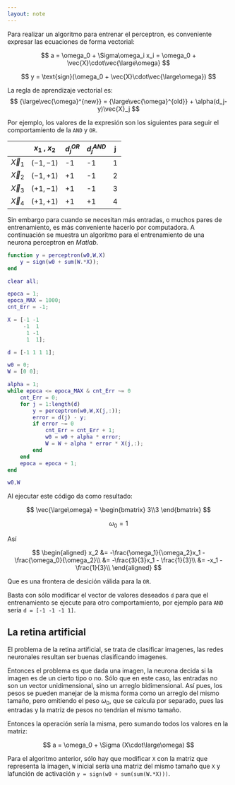 ```yaml
---
layout: note
---
```


Para realizar un algoritmo para entrenar el perceptron, es conveniente expresar las ecuaciones de forma vectorial:

$$
a = \omega_0 + \Sigma\omega_i x_i = \omega_0 + \vec{X}\cdot\vec{\large\omega}
$$

$$
y = \text{sign}(\omega_0 + \vec{X}\cdot\vec{\large\omega})
$$

La regla de aprendizaje vectorial es:
$$
{\large\vec{\omega}^{new}} = {\large\vec{\omega}^{old}} + \alpha(d_j- y)\vec{X}_j
$$

Por ejemplo, los valores de la expresión son los siguientes para seguir el comportamiento de la `AND` y `OR`.

|             | $x_1$ , $x_2$ | $d_j^{OR}$ | $d_j^{AND}$ | j   |
| -           | ------------- | -------    | -------     | --- |
| $\vec{X}_1$ | $(-1,-1)$     | -1         | -1          | 1   |
| $\vec{X}_2$ | $(-1,+1)$     | +1         | -1          | 2   |
| $\vec{X}_3$ | $(+1,-1)$     | +1         | -1          | 3   |
| $\vec{X}_4$ | $(+1,+1)$     | +1         | +1          | 4   |

Sin embargo para cuando se necesitan más entradas, o muchos pares de entrenamiento, es más conveniente hacerlo por computadora. A continuación se muestra un algoritmo para el entrenamiento de una neurona perceptron en *Matlab*.

```matlab
function y = perceptron(w0,W,X)
    y = sign(w0 + sum(W.*X));
end
```

```matlab
clear all;

epoca = 1;
epoca_MAX = 1000;
cnt_Err = -1;

X = [-1 -1
     -1  1
      1 -1
      1  1];

d = [-1 1 1 1];

w0 = 0;
W = [0 0];

alpha = 1;
while epoca <= epoca_MAX & cnt_Err ~= 0
    cnt_Err = 0;
    for j = 1:length(d)
        y = perceptron(w0,W,X(j,:));
        error = d(j) - y;
        if error ~= 0
            cnt_Err = cnt_Err + 1;
            w0 = w0 + alpha * error;
            W = W + alpha * error * X(j,:);
        end
    end
    epoca = epoca + 1;
end

w0,W
```

Al ejecutar este código da como resultado:

$$
\vec{\large\omega} = \begin{bmatrix}
    3\\3
\end{bmatrix}
$$

$$
\omega_0 = 1
$$

Así

$$
\begin{aligned}
    x_2 &= -\frac{\omega_1}{\omega_2}x_1 - \frac{\omega_0}{\omega_2}\\
    &= -\frac{3}{3}x_1 - \frac{1}{3}\\
    &= -x_1 - \frac{1}{3}\\
\end{aligned}
$$

Que es una frontera de desición válida para la `OR`.

Basta con sólo modificar el vector de valores deseados `d` para que el entrenamiento se ejecute para otro comportamiento, por ejemplo para `AND` sería `d = [-1 -1 -1 1]`.

## La retina artificial
El problema de la retina artificial, se trata de clasificar imagenes, las redes neuronales resultan ser buenas clasificando imagenes.

Entonces el problema es que dada una imagen, la neurona decida si la imagen es de un cierto tipo o no. Sólo que en este caso, las entradas no son un vector unidimensional, sino un arreglo bidimensional. Así pues, los pesos se pueden manejar de la misma forma como un arreglo del mismo tamaño, pero omitiendo el peso $\omega_0$, que se calcula por separado, pues las entradas y la matriz de pesos no tendrían el mismo tamaño.

Entonces la operación sería la misma, pero sumando todos los valores en la matriz:

$$
a = \omega_0 + \Sigma (X\cdot\large\omega)
$$

Para el algoritmo anterior, sólo hay que modificar `X` con la matriz que representa la imagen, `W` inicial sería una matriz del mismo tamaño que `X` y lafunción de activación `y = sign(w0 + sum(sum(W.*X)))`.
